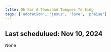 ```yaml
---
title: Oh For A Thousand Tongues To Sing
tags: ['adoration', 'jesus', 'love', 'praise']
---
```


## Last schedulued: Nov 10, 2024          

None
